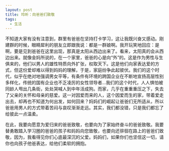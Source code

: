 ```yaml
---
layout: post
title: 玲听：向爸爸们致敬
tags:
  - 生活
---
```


不知道大家有没有注意到，群里有爸爸在坚持打卡学习，这让我既兴奋又感动。刚建群的时候，眼睛犀利的朋友立即跟我说：都是一群娘啊。我开玩笑地回应：是啊，要是见到爸爸在这里出现，那真是太阳从西边出来了。看来，太阳真的会从西边出来。就像金妈所说的，在一个家里，爸爸的心是向“外”的。这是作为男性与生俱来的，他们以男人的雄性特质向外扩张，权取天下。这是他们向家表达爱的方式，但这份爱却难以得到妈妈的理解，于是，家庭纷争此起彼伏。我们的这个时代，似乎在绝对地强调男女平等，有条件有环境的跨国企业在不断地宣扬高层性别多样化，传统的国有企业也不乏凌厉的女性领导者...我们的这个时代，人人惧怕被同龄人甩出几条街，处处哭喊人到中年活成狗。而家，几乎在重重重压之下，失去了父亲的关怀和母亲的慈爱。这一对因爱而来的人，这个因爱而生的家，带着爱走出去，却再也不知道为何出发，如何回来？妈妈们的崛起让爸爸们无所适从，所以爸爸用男人的方式带着苦闷与哀叹渐渐走远。其实，我们都没错，只是我们都忘了给彼此一点温柔。

在此，我要向愿意为爱归来的爸爸致敬，也要向为了家始终奋斗的爸爸致敬。我要替勇敢踏入学习圈的爸爸的孩子和妈妈向您致敬，也要向还徘徊在路上的爸爸们致敬，因为，我看得见你们心底最深沉的父爱。妈妈们，如果你们也坚信这一切，请你也向孩子他爸表达，给他们柔软的拥抱。
